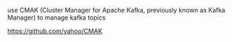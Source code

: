use CMAK (Cluster Manager for Apache Kafka, previously known as Kafka Manager) to manage kafka topics

https://github.com/yahoo/CMAK
